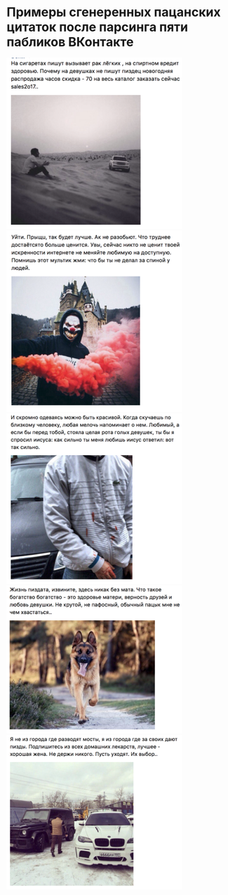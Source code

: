 # Примеры сгенеренных пацанских цитаток после парсинга пяти пабликов ВКонтакте

<img src="screenshots/1.png" width="400">  
<img src="screenshots/2.png" width="400">  
<img src="screenshots/3.png" width="400">  
<img src="screenshots/4.png" width="400">  
<img src="screenshots/5.png" width="400">  
